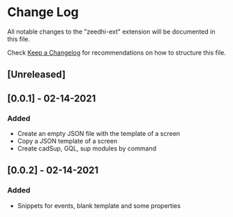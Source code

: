 # Change Log

All notable changes to the "zeedhi-ext" extension will be documented in this file.

Check [Keep a Changelog](http://keepachangelog.com/) for recommendations on how to structure this file.

## [Unreleased]

## [0.0.1] - 02-14-2021
### Added

- Create an empty JSON file with the template of a screen
- Copy a JSON template of a screen
- Create cadSup, GQL, sup modules by command

## [0.0.2] - 02-14-2021
### Added

- Snippets for events, blank template and some properties
